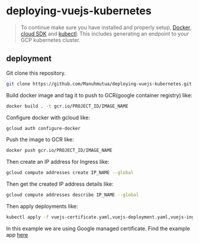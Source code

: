 # deploying-vuejs-kubernetes

> To continue make sure you have installed and properly setup, [Docker](https://www.docker.com), [cloud SDK](https://cloud.google.com/sdk/install) and [kubectl](https://kubernetes.io/docs/tasks/tools/install-kubectl/). This includes generating an endpoint to your GCP kubernetes cluster.

## deployment

Git clone this repository.
```sh
git clone https://github.com/Manuhmutua/deploying-vuejs-kubernetes.git
```

Build docker image and tag it to push to GCR(google container registry) like:
```sh
docker build . -t gcr.io/PROJECT_ID/IMAGE_NAME
```

Configure docker with gcloud like:
```sh
gcloud auth configure-docker
```

Push the image to GCR like:
```sh
docker push gcr.io/PROJECT_ID/IMAGE_NAME
```

Then create an IP address for Ingress like:
```sh
gcloud compute addresses create IP_NAME --global
```

Then get the created IP address details like:
```sh
gcloud compute addresses describe IP_NAME --global
```

Then apply deployments like:
```sh
kubectl apply -f vuejs-certificate.yaml,vuejs-deployment.yaml,vuejs-ingress.yaml,vuejs-service.yaml
```

In this example we are using Google managed certificate. Find the example app [here](https://vuejs.gleestop.com/)